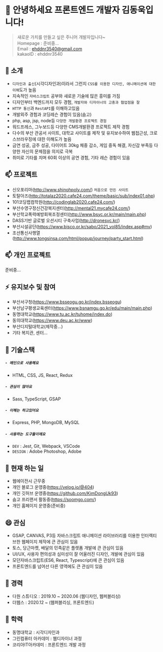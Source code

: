 # 👋 안녕하세요 프론트엔드 개발자 김동욱입니다!
>새로운 가치를 만들고 싶은 주니어 개발자입니다~     
>Homepage : 준비중...    
>Email : ehddnr3540@gmail.com    
>kakaoID : ehddnr3540

## 💬 소개
- `디자인과 출신`(시각디자인과)이라서 그런지 `CSS를 이용한 디자인, 애니메이션에 대한 이해`도가 높음
- 지속적인 `자바스크립트` 공부와 새로운 기술에 많은 흥미를 가짐
- 디자인부터 백엔드까지 모두 경험, `개발자와 디자이너의 고충과 협업점을 잘 `
- `HTTP 통신`과 `RestAPI`를 이해하고있음
- 개발외주 경험과 코딩레슨 경험이 있음(숨고)
- php, asp, jsp, node등 `다양한 개발환경 프로젝트 경험`
- 워드프레스, 그누보드등 다양한 CMS개발환경 프로젝트 제작 경험
- 다수의 부산 관공서 사이트, 대학교 사이트를 제작 및 유지보수하여 웹접근성, 크로스브라우징에 대한 이해도가 높음
- 금연 성공, 금주 성공, 다이어트 30kg 체중 감소, 게임 중독 해결, 자신감 부족등 다양한 자신의 문제점을 의지로 극복
- 취미로 기타를 치며 60회 이상의 공연 경험, 기타 레슨 경험이 있음

## 📫 프로젝트
- 신오포리마(http://www.shinohpoly.com/) `처음으로 만든 사이트`
- 토탈아즈(http://totalaz2020.cafe24.com/theme/basic/sub/index01.php)
- 101코딩랩컴학원(http://codinglab2020.cafe24.com/)
- 부산수영구정신건강복지센터(http://mental21.mycafe24.com/)
- 부산학교폭력예방회복조정센터(http://www.bsyc.or.kr/main/main.php)
- DASS기반 글로벌 오션시티 구축사업(http://dronesvc.kr/)
- 부산시설공단(https://www.bisco.or.kr/sabo/2021_vol85/index.asp#mv)
- 조선통신사행열(http://www.tongsinsa.com/html/popup/journey/party_start.html)

## 📫 개인 프로젝트
준비중...

## ⚡ 유지보수 및 참여
- 부산서구청(https://www.bsseogu.go.kr/index.bsseogu)
- 부산남구평생교육센터(https://www.bsnamgu.go.kr/edu/main/main.php)
- 동명대학교(https://www.tu.ac.kr/tuhome/index.do)
- 동의대학교(https://www.deu.ac.kr/www)
- 부산디지털대학교(제작중...)
- 기타 복지관, 센터...

## 🌱 기술스택
##### `- 메인으로 사용해요` 
- HTML, CSS, JS, React, Redux
##### `- 관심이 많아요` 
- Sass, TypeScript, GSAP
##### `- 이해는 하고있어요` 
- Express, PHP, MongoDB, MySQL
##### `- 사용하는 도구들이에요`
- `DEV` : Jest, Git, Webpack, VSCode
- `DESIGN` : Adobe Photoshop, Adobe 

## 👯 현재 하는 일 
- 웹에이전시 근무중
- 개인 블로그 운영중(https://velog.io/@404)
- 개인 깃허브 운영중(https://github.com/KimDongUk93)
- 숨고 프리랜서 활동중(https://soomgo.com/)
- 개인 홈페이지 운영중(준비중)

## 😄 관심
- GSAP, CANVAS, P3등 자바스크립트 애니메이션 라이브러리를 이용한 인터렉티브한 웹페이지 제작에 큰 관심이 있음
- 토스, 당근마켓, 배달의 민족같은 플렛폼 개발에 큰 관심이 있음
- UI/UX, 사용자 편의성과 심미성이 잘 어울러진 디자인, 개발에 관심이 있음
- 모던자바스크립트(ES6, React, Typescript)에 큰 관심이 있음
- 프론트엔드를 넘어선 다른 영역에도 큰 관심이 있음

## 🔭 경력
- 다원 스튜디오 : 2019.10 ~ 2020.06 (웹디자인, 웹퍼블리싱)
- 더웹스 : 2020.12 ~ (웹퍼블리싱, 프론트엔드)

## 💬 학력
- 동명대학교 : 시각디자인과
- 그린컴퓨터 아카데미 : 웹디자이너 과정
- 코리아IT아카데미 : 프론트엔드 개발 과정
